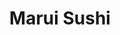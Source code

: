 ---
layout: place
title: "Marui Sushi"
permalink: /california/corona/marui-sushi.html
stateAbbr: CA
stateName: California
cityName: Corona
seo:
  name: "Marui Sushi"
  type: Restaurant
  links: http://maruisushica.com/
description: "Marui Sushi serves delicious sushi in Corona, California. Try fresh Japanese dishes for a great dining experience. "
place_id: ChIJJ8hJIW643IARkWmJPQGJ77Y
photos:
  - name: >-
      places/ChIJJ8hJIW643IARkWmJPQGJ77Y/photos/AeeoHcKwCC6sknb06AcnawoRqG9R4VlvTqitu5GnftA45Ojv1uhnTvUSwkNJ8SNUTBIhRUQpFC3kR9Dyzqr_9CFXl5ovE-oMRTGuc-36-YSKiO2JyB38ZPSG9LS86Jv7aujGInX-pZ2p6OblzZHU7hZLM2XByThDDS49JYZsqxRBGSOgIOQguzwXc_DtZ4SAJ5jVSJcEHPDOP4wYNIv6crenZ2nhGv8jC3AyWL8E1K0ZqUWNK3jLcG9aMM9I7T8mHl3bXb4w9h7m9HczSFolMm3jTerbO0cjGvqWkdU-HahXDWiSYVV0Wjmt_FrKZS6Ddguj543FlMBM0k6moqzpLRRV9zbV00uW6_bNJD8K1rSB7xLRTjA9tXJiiaaPTaX5NpZDA-0IVNlC8UHjUL4Y0XrmHLut50kuK9lhdRjA9o3PuhYP1Q
    widthPx: 3264
    heightPx: 1836
    authorAttributions:
      - displayName: Christopher Bernardi
        uri: https://maps.google.com/maps/contrib/114432614656378973767
        photoUri: >-
          https://lh3.googleusercontent.com/a/ACg8ocKByHE7Qx1MyD5ptfp179w0tB7Ndn4FVnF5mofacvCIdiLIEw=s100-p-k-no-mo
    flagContentUri: >-
      https://www.google.com/local/imagery/report/?cb_client=maps_api_places.places_api&image_key=!1e10!2sCIHM0ogKEICAgICEk8eNbg&hl=en-US
    googleMapsUri: >-
      https://www.google.com/maps/place//data=!3m4!1e2!3m2!1sCIHM0ogKEICAgICEk8eNbg!2e10!4m2!3m1!1s0x80dcb86e2149c827:0xb6ef89013d896991
  - name: >-
      places/ChIJJ8hJIW643IARkWmJPQGJ77Y/photos/AeeoHcKTrs9OiCPRBy8h71SRJR6L_-uDR68vjZLjaWi5YiGGaeikJ4E0Blsx4yKtnUcvWwuA_pY-k1rZdYOh9-7eS355__8XtwNhdQVuuoFu3fDeNjYS3bzc3m5hZa2rBd6oeTdJw5Esw8RBEZVHKikMd9kv-AzetjiP_Dw2tVT9wKOGMCU3Hu_5EHWX75J82LpZujBzc7WhqSnvhg8hC7nz2DMCeC2QEXrtzbIZYTfm58_zksvAYWjjE6TzcR6c5bcG-e4IR1bLLQa223iNmPcPx0XCZ--a-mQgOiu3WYIyD9X9LKCcGRB6avUaUexsdnhtV-_eg5SxnRcctrK91cmQXdspu2jeM9BPyD8PDQUtFTi_-AwbAZNFEHwaKB4JDwKmBG41WheSvnmd0ddtDHpAFZKauyh_9yhKm896f9J73iV97HU
    widthPx: 3072
    heightPx: 4080
    authorAttributions:
      - displayName: Sue Lee
        uri: https://maps.google.com/maps/contrib/117863726554147541479
        photoUri: >-
          https://lh3.googleusercontent.com/a-/ALV-UjW2iuRy0gbSYmLMCj429HM4xLsoPSrElSjxoZIZJtCCpmyQ9FYOlw=s100-p-k-no-mo
    flagContentUri: >-
      https://www.google.com/local/imagery/report/?cb_client=maps_api_places.places_api&image_key=!1e10!2sCIHM0ogKEICAgIDm-oeI9AE&hl=en-US
    googleMapsUri: >-
      https://www.google.com/maps/place//data=!3m4!1e2!3m2!1sCIHM0ogKEICAgIDm-oeI9AE!2e10!4m2!3m1!1s0x80dcb86e2149c827:0xb6ef89013d896991
  - name: >-
      places/ChIJJ8hJIW643IARkWmJPQGJ77Y/photos/AeeoHcKJZ9GGLZWocMDuFQI1RWxe3whMp2lZwnSYjVevaza2xiRAzyKeImG6zpT2xGXVkM0TXp2alNdgM22Hv6XGlrecIfYDzksbGqEsoQyNVMGECBp9i5lzgLCa5ukhgE-TEv8ViXdKSGgKnBf_oY0SwuZLOCvdSEhUnLE-dMLGH0TGy95bIQZi1JnKcERkzWFmKqQjCO4n50eMzSYaZs7viBRzvefOSnrepaZrdf9KcFB0miQc4VcDPCH4w0Hao7wiSc3UN78wFRT3-BCaA3VO1kuw74cgvYXeP4N-CVOiGM0QMyyVrsLiymuQDUSXFGQNJ5q5XwVi5hFt9b2g982W4B_vTy_HOlSgNG3wA_wdJdogQnLdXmsQVw056ucUNMGV4A4GDzF9v4j3IU1vwvYIlmmWaAgJYry4rfkLOK3MYUS6Jw
    widthPx: 4032
    heightPx: 3024
    authorAttributions:
      - displayName: Leah Marie
        uri: https://maps.google.com/maps/contrib/107731427917044490762
        photoUri: >-
          https://lh3.googleusercontent.com/a-/ALV-UjXaPEYK4ySpmlJ7D-3H-e3g73SucNunK9CEoz9KBcfNM7Iobp3L=s100-p-k-no-mo
    flagContentUri: >-
      https://www.google.com/local/imagery/report/?cb_client=maps_api_places.places_api&image_key=!1e10!2sCIHM0ogKEICAgIDJx4yqFg&hl=en-US
    googleMapsUri: >-
      https://www.google.com/maps/place//data=!3m4!1e2!3m2!1sCIHM0ogKEICAgIDJx4yqFg!2e10!4m2!3m1!1s0x80dcb86e2149c827:0xb6ef89013d896991
  - name: >-
      places/ChIJJ8hJIW643IARkWmJPQGJ77Y/photos/AeeoHcJ65Nmz7F77nmcyRWG4Wxl6EXNbF4LXPxlPDHohqR-4-2qqDjZaD2BFLrj27APs2mn1rI4GD-k_2MQuXRsnHgervGMnU7DugTGBLiNo2arF7P5NDzQPY6oX0-wKpQgTDQaQhk9yrhY3FIYduKcJMCdNl0nGQVxpl4pNLnqtPufuzBleZXdUg_TtuW4ME2jmErmOZnAMBPXXcw2231uHJpi6gbSvZVnz8W9j8C4SfszGqZVqfqmrJO1Jlmw9GqU9X0yn3JEf1yYT4RGuTBlmS28nAcNphsZWRK1CrEW8H9IYgp3UTfjQWIzvG9KYphCni-wsqu6Y4TJCZpY6LunSmkxOO3wPP6J9ka72j42-5_as_357hYjLUt-uKApQpbHHA7PuSK6yUUNAlAaNV_yn4ThgXFp_mN4XjuNz6Rxt_2SAKchh
    widthPx: 3024
    heightPx: 4032
    authorAttributions:
      - displayName: Jackline Sedra
        uri: https://maps.google.com/maps/contrib/113160733106904288346
        photoUri: >-
          https://lh3.googleusercontent.com/a/ACg8ocJ0N_dS3Yky_VkXxrKNL53nrD4wm8GXIwU-R6JatGsQrFmYDw=s100-p-k-no-mo
    flagContentUri: >-
      https://www.google.com/local/imagery/report/?cb_client=maps_api_places.places_api&image_key=!1e10!2sCIHM0ogKEICAgIC71P3GuQE&hl=en-US
    googleMapsUri: >-
      https://www.google.com/maps/place//data=!3m4!1e2!3m2!1sCIHM0ogKEICAgIC71P3GuQE!2e10!4m2!3m1!1s0x80dcb86e2149c827:0xb6ef89013d896991
  - name: >-
      places/ChIJJ8hJIW643IARkWmJPQGJ77Y/photos/AeeoHcISpUoXDkd_CDhqBQPulNre4g-qTOBr6XGzPSjIcOB6XFcpQmj3RRAxuLVU5nI9DiOAK4GaKaqJm9n5WPt27V-kbxRwelcj4PNGwfkOZpdqwLoHadXMGZ6trH11-YMsCLN5bBrj0xcT1hzoPhW8y6bC5yoGqtQn84uVt15Fxkb0PfZ2kurQkA_Y-pXSCKhpsqqo4uwYQEzKyqjvlznN90QuQd4zBYbJBc64aNGrJ4cd_x9iN4Au6zLrFsa65-XpEs3Y0ysR3fv-cT0QlMDTX5Ul6UGvImcdd1K2htDYIqcDnxdvzqIttCHUiOp_Xb4AeTDIvIsZGEu5PnBMSxI-HWcW85QNJ-MUVvUHH318DU8Pab__AdY9XAFSy8xCD1wIJCDNmoOr252xyY2-7IMDOK514mjPsMaT4IVWrGcZ_4T8e5A_
    widthPx: 1428
    heightPx: 945
    authorAttributions:
      - displayName: Mickey “Feliz Vida Sigma”
        uri: https://maps.google.com/maps/contrib/116661686700066132523
        photoUri: >-
          https://lh3.googleusercontent.com/a-/ALV-UjUxAlip4M5YAiYzoAI2v_07uzXlvdbdCuD2ZkFzp62HvUKBSD7UKw=s100-p-k-no-mo
    flagContentUri: >-
      https://www.google.com/local/imagery/report/?cb_client=maps_api_places.places_api&image_key=!1e10!2sCIHM0ogKEICAgICag42f2AE&hl=en-US
    googleMapsUri: >-
      https://www.google.com/maps/place//data=!3m4!1e2!3m2!1sCIHM0ogKEICAgICag42f2AE!2e10!4m2!3m1!1s0x80dcb86e2149c827:0xb6ef89013d896991
  - name: >-
      places/ChIJJ8hJIW643IARkWmJPQGJ77Y/photos/AeeoHcKIUuGYYh4fTDpMFAU20v6tKVZXPpYfHPFPs3pIN1NxELtNLHQwYGKTJDVurnN3qqJMMnYpn0ObzjNN6LpJbcPl8H6sL67bcVE5gukZez_Yi7eL3g5MN_SG83aNHlcBw9Yhz4jGZqtC674hPok_unAmjiBv4IkYBFJcccBqBypAIAG0stRvSFWZFXGfhEa6DYJUYagODV485c1dlEn0GXayLhqSf4CEK75Mbjzk-MiBk8I9DjsJ5oLX7zzSeYoNlmQB73ROmjtUbOPtuS6OYqpegZd9iXyAc1GzXYrYZtA91KmP0xLBdeMUHf5SuwZ3SBoSyUynBuxuQ8vapUMDRTLq0jLphVMQymzo0eQFlHQrtId_84FOO6quspAJg2QGEb6kAWhGf-1CE7y8dKcW5HDIeO5KFWyZUnPmZMIZNSyoVA
    widthPx: 1367
    heightPx: 941
    authorAttributions:
      - displayName: Mickey “Feliz Vida Sigma”
        uri: https://maps.google.com/maps/contrib/116661686700066132523
        photoUri: >-
          https://lh3.googleusercontent.com/a-/ALV-UjUxAlip4M5YAiYzoAI2v_07uzXlvdbdCuD2ZkFzp62HvUKBSD7UKw=s100-p-k-no-mo
    flagContentUri: >-
      https://www.google.com/local/imagery/report/?cb_client=maps_api_places.places_api&image_key=!1e10!2sCIHM0ogKEICAgICag83KLw&hl=en-US
    googleMapsUri: >-
      https://www.google.com/maps/place//data=!3m4!1e2!3m2!1sCIHM0ogKEICAgICag83KLw!2e10!4m2!3m1!1s0x80dcb86e2149c827:0xb6ef89013d896991
  - name: >-
      places/ChIJJ8hJIW643IARkWmJPQGJ77Y/photos/AeeoHcJs8D0q-zwCM8if2sW6C3p3WbJXAKv-1BvUOj2ACGEoKNrVR8oq_e2MGxvtFec5gYOYuwLpooRN2CgLEeavie3dcGLjpQBUdJ35n01tjTZPX7Kx6vfozMOx4v1J_OqdWyAL2_DxhMb2aQ2G-8kx1E0Cn5OoIgA8qF_FFHU7_DM0s_118Muj0MWWmf4uyAdrRTOryiEl1xF_t_HF9dXr5P4NurbixtqABmp1_k3obmEcwRA1eN2toNLp2Xo5HH9NdRsSJ4lwRU46E__1OgRllc25QT3T8aZHfNhR_tjo7VsrE7jWkjCE-jjUYJD_DE5yNXeYktB9udZsxB1P5QOjKj5jY5eJF6kaZRWMLtnroTCAWValHPpZK-5mE-9chbJclo7m7wHlxUt3TDhGNJ1XcHiDzRlyKmy3N5sWi9_V2SBUV3aD4M8A2NpKjIJlSDDa
    widthPx: 2268
    heightPx: 4032
    authorAttributions:
      - displayName: Jose Ramirez
        uri: https://maps.google.com/maps/contrib/102089192392489934624
        photoUri: >-
          https://lh3.googleusercontent.com/a/ACg8ocL9tzfYlZ97IJFmoK-fWPxU9aEuSdc-3Ctn090GVfDStW7RLA=s100-p-k-no-mo
    flagContentUri: >-
      https://www.google.com/local/imagery/report/?cb_client=maps_api_places.places_api&image_key=!1e10!2sCIABIhADydERSCsWAWfpwj0AA-VG&hl=en-US
    googleMapsUri: >-
      https://www.google.com/maps/place//data=!3m4!1e2!3m2!1sCIABIhADydERSCsWAWfpwj0AA-VG!2e10!4m2!3m1!1s0x80dcb86e2149c827:0xb6ef89013d896991
  - name: >-
      places/ChIJJ8hJIW643IARkWmJPQGJ77Y/photos/AeeoHcKlybwJJ93un00DNgLIdVgWkx4JU67-NzQOdJMxSGKcH6e68yPW7F6B3yRa7FhwrNSSXHRt0mRypHxbxMsLvp17Pv43AfbMoFC9FxewE-cFiNTQ0XBeiH1Pna9tZvW-Emm0BkzhkIPq-I24vIhBlWto_gVivE0Q79rRco7a3Sjy_pPRBJJgzcUwJUjDv4VgYOL413eCahOHYVvcgmP9ig2o45iTW85eQBdMVhcY18FSzRHCESrCwGpXsAcxsv8PiVxTjvLGRafSHMJ46osFP6h30-9ZaT-Eo4u5De2r_P0jNYFI5VB2AE6ZqYmJkormeVcQDc9uVr14AFPHpnwtD6J09HhQK_6oRVcQN5Vd3XRxUXWG5f1Rrs9WwXYLFGT_vcP2gJCEFRY8pXbg_medODbv8yQwbRjxX-494-w0PfW2HQ
    widthPx: 3000
    heightPx: 4000
    authorAttributions:
      - displayName: Yeshaq Electrono
        uri: https://maps.google.com/maps/contrib/109142897140803924323
        photoUri: >-
          https://lh3.googleusercontent.com/a-/ALV-UjWwiH6epBQtvYpqiiOB0JvYk4GdqzZaCBpmzQOW7Tf6EQXZPBcWAw=s100-p-k-no-mo
    flagContentUri: >-
      https://www.google.com/local/imagery/report/?cb_client=maps_api_places.places_api&image_key=!1e10!2sCIHM0ogKEICAgICHrP-tJQ&hl=en-US
    googleMapsUri: >-
      https://www.google.com/maps/place//data=!3m4!1e2!3m2!1sCIHM0ogKEICAgICHrP-tJQ!2e10!4m2!3m1!1s0x80dcb86e2149c827:0xb6ef89013d896991
  - name: >-
      places/ChIJJ8hJIW643IARkWmJPQGJ77Y/photos/AeeoHcJvSynWDA7Ik6aB_cxMh-ESbhrdMJcz-fJAxMwy_MjuLQSTCMxOyPZPE-6nVSTH9wn8VUyz6alj8t-oaXsqRe6EdqPBCpzkpvnUY0FrGJcl5R7MW6OQMu8eNN7YhGMINXOY1JM-I0wGntOOQz-MjWr0nTyRUdmHOgNIvsqovrtc8pgTxnPXwNWUvKd8PawAGl9fo_xJDmyoegHC-5El2ZkGfURweCj3JTjdkGdAaWOxnCqXoQDf2a97MYMmp3YUJzXvG6qQZnkCJsVw0EtYCBHrwSCviAaECxlkKcqJCmsjMNH3k8gL8ARCCBtswEIUlNhmr5AUe-nAkksJcKitRgiYKz5fhdfJ7_AQbIMQLP2b4zqCXAU9OVeZZcZ0-MakySunGZSaCErX7hqN4QPJuvOdbDxcXSzmhfCaBcmRVNY9QZir
    widthPx: 4800
    heightPx: 3600
    authorAttributions:
      - displayName: Andrew Masotto (Aureo85)
        uri: https://maps.google.com/maps/contrib/107917744785727106926
        photoUri: >-
          https://lh3.googleusercontent.com/a-/ALV-UjXFncSCUYxFyxuh_mCHvJuV40HEQSpumkcizaWHGIrh-b6vtdqYJg=s100-p-k-no-mo
    flagContentUri: >-
      https://www.google.com/local/imagery/report/?cb_client=maps_api_places.places_api&image_key=!1e10!2sCIHM0ogKEICAgIDJpKLFogE&hl=en-US
    googleMapsUri: >-
      https://www.google.com/maps/place//data=!3m4!1e2!3m2!1sCIHM0ogKEICAgIDJpKLFogE!2e10!4m2!3m1!1s0x80dcb86e2149c827:0xb6ef89013d896991
  - name: >-
      places/ChIJJ8hJIW643IARkWmJPQGJ77Y/photos/AeeoHcLSXNcUQ9Z2cRMi-npSAkcmML5A4FnU7YN-gQSVUL2lLiyr5oMKs2aMIO7Hs0frhertSZ32zEP77QDaopo_ow9FL0uLnmEhULmeaT5hD7RFRF-IWXAwE8aVg4S44Fk5-iLEUu6M5hyAHol4SwJFf2GBuKrD8TsD4Ietw-0tk_Up4lPU1VqWy_JSzI-CFmIQ_GT2KkXn7jhifkC_Kmn9GuqAXenDuO0PwgREI7y8mOJK3jqCrWPvLQ0okA106Aqf42-pN5qzaRML7kX5QjnzXDFuciIEk-BXrjAL5GnfY7zSyjPHf4FbvjdDVokmmRMHrcBLFSXIXHoH4yURggqR6043h_DlhdjGrDuOkCY4MvPBMQaMjq5S01hyZYwZG4BJDpRHrHc310YLZyu8sBdx3WCiancBljGK96KDbQN9YL_mePEN
    widthPx: 3000
    heightPx: 4000
    authorAttributions:
      - displayName: Yeshaq Electrono
        uri: https://maps.google.com/maps/contrib/109142897140803924323
        photoUri: >-
          https://lh3.googleusercontent.com/a-/ALV-UjWwiH6epBQtvYpqiiOB0JvYk4GdqzZaCBpmzQOW7Tf6EQXZPBcWAw=s100-p-k-no-mo
    flagContentUri: >-
      https://www.google.com/local/imagery/report/?cb_client=maps_api_places.places_api&image_key=!1e10!2sCIHM0ogKEICAgICHrP-txQE&hl=en-US
    googleMapsUri: >-
      https://www.google.com/maps/place//data=!3m4!1e2!3m2!1sCIHM0ogKEICAgICHrP-txQE!2e10!4m2!3m1!1s0x80dcb86e2149c827:0xb6ef89013d896991
address: 2347 California Ave STE 101, Corona, CA 92881, USA
street: 2347 California Ave STE 101
city: Corona
state: CA
zip: '92881'
country: USA
neighborhood: null
latitude: '33.843772'
longitude: '-117.537647'
accessibility_options:
  wheelchairAccessibleParking: true
  wheelchairAccessibleEntrance: true
  wheelchairAccessibleRestroom: true
  wheelchairAccessibleSeating: true
business_status: OPERATIONAL
name: Marui Sushi
google_maps_links:
  directionsUri: >-
    https://www.google.com/maps/dir//''/data=!4m7!4m6!1m1!4e2!1m2!1m1!1s0x80dcb86e2149c827:0xb6ef89013d896991!3e0
  placeUri: https://maps.google.com/?cid=13181905272757119377
  writeAReviewUri: >-
    https://www.google.com/maps/place//data=!4m3!3m2!1s0x80dcb86e2149c827:0xb6ef89013d896991!12e1
  reviewsUri: >-
    https://www.google.com/maps/place//data=!4m4!3m3!1s0x80dcb86e2149c827:0xb6ef89013d896991!9m1!1b1
  photosUri: >-
    https://www.google.com/maps/place//data=!4m3!3m2!1s0x80dcb86e2149c827:0xb6ef89013d896991!10e5
primary_type: Sushi Restaurant
opening_hours:
  regular: null
  current: null
secondary_opening_hours:
  regular:
    weekdayDescriptions: null
    type: null
  current:
    weekdayDescriptions: null
    type: null
phone: (951) 734-5800
price_level: PRICE_LEVEL_MODERATE
price_range: $20 &ndash; $30
rating: '4.5'
rating_count: 464
website: http://maruisushica.com/
reviews: null
parking_options: null
payment_options: null
allow_dogs: null
curbside_pickup: null
delivery: null
dine_in: null
good_for_children: null
good_for_groups: null
good_for_sports: null
live_music: null
menu_for_children: null
outdoor_seating: null
reservable: null
restroom: null
serves_beer: null
serves_breakfast: null
serves_brunch: null
serves_cocktails: null
serves_coffee: null
serves_dinner: null
serves_dessert: null
serves_lunch: null
serves_vegetarian_food: null
serves_wine: null
takeout: null
summary: null

---
